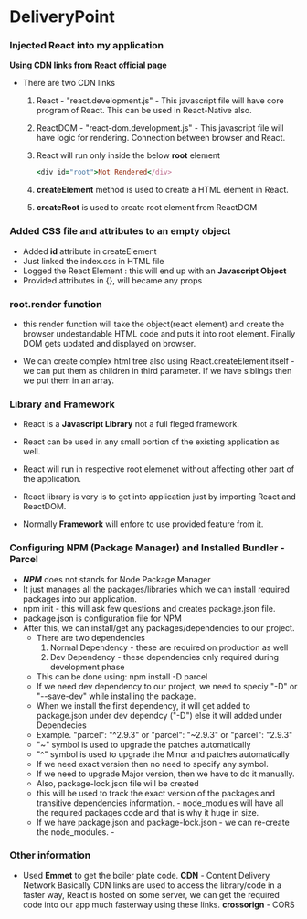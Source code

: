 # DeliveryPoint

### Injected React into my application

**Using CDN links from React official page**

- There are two CDN links

  1. React - "react.development.js" - This javascript file will have core program of React. This can be used in React-Native also.
  2. ReactDOM - "react-dom.development.js" - This javascript file will have logic for rendering. Connection between browser and React.
  3. React will run only inside the below **root** element

     ```ruby
     <div id="root">Not Rendered</div>
     ```

  4. **createElement** method is used to create a HTML element in React.
  5. **createRoot** is used to create root element from ReactDOM

### Added CSS file and attributes to an empty object

- Added **id** attribute in createElement
- Just linked the index.css in HTML file
- Logged the React Element : this will end up with an **Javascript Object**
- Provided attributes in {}, will became any props

### root.render function

- this render function will take the object(react element) and create the browser undestandable HTML code and puts it into root element. Finally DOM gets updated and displayed on browser.

- We can create complex html tree also using React.createElement itself - we can put them as children in third parameter. If we have siblings then we put them in an array.

### Library and Framework

- React is a **Javascript Library** not a full fleged framework.
- React can be used in any small portion of the existing application as well.
- React will run in respective root elemenet without affecting other part of the application.
- React library is very is to get into application just by importing React and ReactDOM.

- Normally **Framework** will enfore to use provided feature from it.

### Configuring NPM (Package Manager) and Installed Bundler - Parcel

- **_NPM_** does not stands for Node Package Manager
- It just manages all the packages/libraries which we can install required packages into our application.
- npm init - this will ask few questions and creates package.json file.
- package.json is configuration file for NPM
- After this, we can install/get any packages/dependencies to our project.
  - There are two dependencies
    1. Normal Dependency - these are required on production as well
    2. Dev Dependency - these dependencies only required during development phase
  - This can be done using: npm install -D parcel
  - If we need dev dependency to our project, we need to speciy "-D" or "--save-dev" while installing the package.
  - When we install the first dependency, it will get added to package.json under dev dependcy ("-D") else it will added under Dependecies
  - Example. "parcel": "^2.9.3" or "parcel": "~2.9.3" or "parcel": "2.9.3"
  - "~" symbol is used to upgrade the patches automatically
  - "^" symbol is used to upgrade the Minor and patches automatically
  - If we need exact version then no need to specify any symbol.
  - If we need to upgrade Major version, then we have to do it manually.
  - Also, package-lock.json file will be created
  - this will be used to track the exact version of the packages and transitive dependencies information. - node_modules will have all the required packages code and that is why it huge in size.
  - If we have package.json and package-lock.json - we can re-create the node_modules. -

### Other information

- Used **Emmet** to get the boiler plate code.
  **CDN** - Content Delivery Network
  Basically CDN links are used to access the library/code in a faster way, React is hosted on some server, we can get the required code into our app much fasterway using these links.
  **crossorign** - CORS
